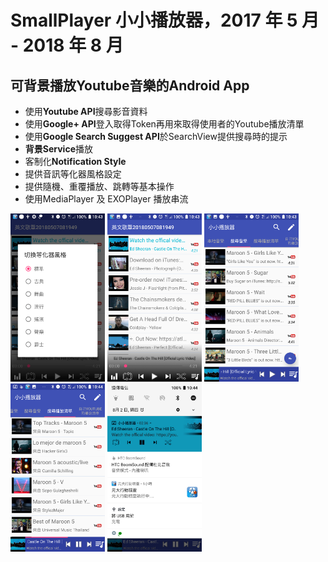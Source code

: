 # SmallPlayer 小小播放器，2017 年 5 月 - 2018 年 8 月

## 可背景播放Youtube音樂的Android App

- 使用**Youtube API**搜尋影音資料
- 使用**Google+ API**登入取得Token再用來取得使用者的Youtube播放清單
- 使用**Google Search Suggest API**於SearchView提供搜尋時的提示
- **背景Service**播放
- 客制化**Notification Style**
- 提供音訊等化器風格設定
- 提供隨機、重覆播放、跳轉等基本操作
- 使用MediaPlayer 及 EXOPlayer 播放串流

<img src="https://github.com/tonynowater87/smallplayer/blob/exoplayer/smallplayer/screenShots/Screenshot_20180802-104345.png" width="30%" />
<img src="https://github.com/tonynowater87/smallplayer/blob/exoplayer/smallplayer/screenShots/Screenshot_20180802-104349.png" width="30%" />
<img src="https://github.com/tonynowater87/smallplayer/blob/exoplayer/smallplayer/screenShots/Screenshot_20180802-104359.png" width="30%" />
<img src="https://github.com/tonynowater87/smallplayer/blob/exoplayer/smallplayer/screenShots/Screenshot_20180802-104432.png" width="30%" />
<img src="https://github.com/tonynowater87/smallplayer/blob/exoplayer/smallplayer/screenShots/Screenshot_20180802-104449.png" width="30%" />
